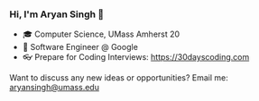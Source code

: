 ### Hi, I'm Aryan Singh 👋

- 🎓  Computer Science, UMass Amherst 20
- 💼  Software Engineer @ Google
- 👓  Prepare for Coding Interviews: https://30dayscoding.com

  
Want to discuss any new ideas or opportunities? Email me: aryansingh@umass.edu
